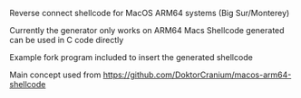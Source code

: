 Reverse connect shellcode for MacOS ARM64 systems (Big Sur/Monterey) 

Currently the generator only works on ARM64 Macs 
Shellcode generated can be used in C code directly 

Example fork program included to insert the generated shellcode 

Main concept used from https://github.com/DoktorCranium/macos-arm64-shellcode 
